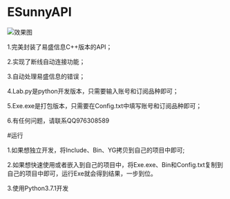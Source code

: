 ﻿# ESunnyAPI
![效果图](https://github.com/l976308589/ESunnyAPI/blob/master/%E4%BD%BF%E7%94%A8%E8%AF%B4%E6%98%8E.gif)

1.完美封装了易盛信息C++版本的API；

2.实现了断线自动连接功能；

3.自动处理易盛信息的错误；

4.Lab.py是python开发版本，只需要输入账号和订阅品种即可；

5.Exe.exe是打包版本，只需要在Config.txt中填写账号和订阅品种即可；

6.有任何问题，请联系QQ976308589

#运行

1.如果想独立开发，将Include、Bin、YG拷贝到自己的项目中即可;

2.如果想快速使用或者嵌入到自己的项目中，将Exe.exe、Bin和Config.txt复制到自己的项目中即可，运行Exe就会得到结果，一步到位。

3.使用Python3.7.1开发
